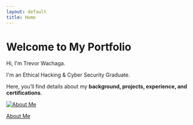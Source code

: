 ```yaml
---
layout: default
title: Home
---
```


# Welcome to My Portfolio

Hi, I'm Trevor Wachaga.

I'm an Ethical Hacking & Cyber Security Graduate.

Here, you’ll find details about my **background, projects, experience, and certifications**.  


<div class="nav-cards">
  <a href="{{ '/about' | relative_url }}" class="card" style="width:5px;">
    <img src="{{ '/images/linkedin.jpg' | relative_url }}" alt="About Me">
    <p>About Me</p>
  </a>
</div>
